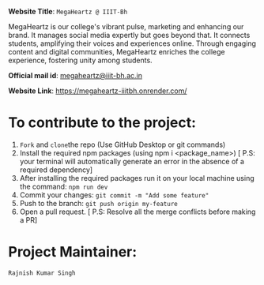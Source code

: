 **Website Title**: `MegaHeartz @ IIIT-Bh`

MegaHeartz is our college's vibrant pulse, marketing and enhancing our brand. It manages social media expertly but goes beyond that. It connects students, amplifying their voices and experiences online. Through engaging content and digital communities, MegaHeartz enriches the college experience, fostering unity among students.

**Official mail id**: megaheartz@iiit-bh.ac.in

**Website Link**: https://megaheartz-iiitbh.onrender.com/

# To contribute to the project:

1. `Fork` and `clone`the repo (Use GitHub Desktop or git commands)
2. Install the required npm packages (using npm i <package_name>) [ P.S: your terminal will automatically generate an error in the absence of a required dependency]
3. After installing the required packages run it on your local machine using the command: `npm run dev`
4. Commit your changes: `git commit -m "Add some feature"`
5. Push to the branch: `git push origin my-feature`
6. Open a pull request. [ P.S: Resolve all the merge conflicts before making a PR]

# Project Maintainer:

<a href="https://github.com/rks-031" style="text-decoration: none">`Rajnish Kumar Singh`</a>
